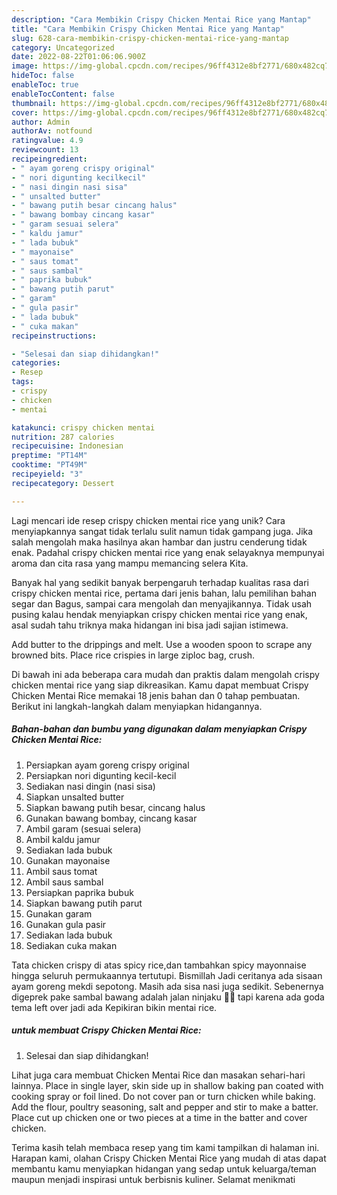 ```yaml
---
description: "Cara Membikin Crispy Chicken Mentai Rice yang Mantap"
title: "Cara Membikin Crispy Chicken Mentai Rice yang Mantap"
slug: 628-cara-membikin-crispy-chicken-mentai-rice-yang-mantap
category: Uncategorized
date: 2022-08-22T01:06:06.900Z
image: https://img-global.cpcdn.com/recipes/96ff4312e8bf2771/680x482cq70/crispy-chicken-mentai-rice-foto-resep-utama.jpg
hideToc: false
enableToc: true
enableTocContent: false
thumbnail: https://img-global.cpcdn.com/recipes/96ff4312e8bf2771/680x482cq70/crispy-chicken-mentai-rice-foto-resep-utama.jpg
cover: https://img-global.cpcdn.com/recipes/96ff4312e8bf2771/680x482cq70/crispy-chicken-mentai-rice-foto-resep-utama.jpg
author: Admin
authorAv: notfound
ratingvalue: 4.9
reviewcount: 13
recipeingredient:
- " ayam goreng crispy original"
- " nori digunting kecilkecil"
- " nasi dingin nasi sisa"
- " unsalted butter"
- " bawang putih besar cincang halus"
- " bawang bombay cincang kasar"
- " garam sesuai selera"
- " kaldu jamur"
- " lada bubuk"
- " mayonaise"
- " saus tomat"
- " saus sambal"
- " paprika bubuk"
- " bawang putih parut"
- " garam"
- " gula pasir"
- " lada bubuk"
- " cuka makan"
recipeinstructions:

- "Selesai dan siap dihidangkan!"
categories:
- Resep
tags:
- crispy
- chicken
- mentai

katakunci: crispy chicken mentai 
nutrition: 287 calories
recipecuisine: Indonesian
preptime: "PT14M"
cooktime: "PT49M"
recipeyield: "3"
recipecategory: Dessert

---
```





Lagi mencari ide resep crispy chicken mentai rice yang unik? Cara menyiapkannya sangat tidak terlalu sulit namun tidak gampang juga. Jika salah mengolah maka hasilnya akan hambar dan justru cenderung tidak enak. Padahal crispy chicken mentai rice yang enak selayaknya mempunyai aroma dan cita rasa yang mampu memancing selera Kita.





Banyak hal yang sedikit banyak berpengaruh terhadap kualitas rasa dari crispy chicken mentai rice, pertama dari jenis bahan, lalu pemilihan bahan segar dan Bagus, sampai cara mengolah dan menyajikannya. Tidak usah pusing kalau hendak menyiapkan crispy chicken mentai rice yang enak,      asal sudah tahu triknya maka hidangan ini bisa jadi sajian istimewa.














Add butter to the drippings and melt. Use a wooden spoon to scrape any browned bits. Place rice crispies in large ziploc bag, crush.






Di bawah ini ada beberapa cara mudah dan praktis dalam mengolah crispy chicken mentai rice yang siap dikreasikan. Kamu dapat membuat Crispy Chicken Mentai Rice memakai 18 jenis bahan dan 0 tahap pembuatan. Berikut ini langkah-langkah dalam menyiapkan hidangannya.

<!--inarticleads1-->

##### Bahan-bahan dan bumbu yang digunakan dalam menyiapkan Crispy Chicken Mentai Rice:

1. Persiapkan  ayam goreng crispy original
1. Persiapkan  nori digunting kecil-kecil
1. Sediakan  nasi dingin (nasi sisa)
1. Siapkan  unsalted butter
1. Siapkan  bawang putih besar, cincang halus
1. Gunakan  bawang bombay, cincang kasar
1. Ambil  garam (sesuai selera)
1. Ambil  kaldu jamur
1. Sediakan  lada bubuk
1. Gunakan  mayonaise
1. Ambil  saus tomat
1. Ambil  saus sambal
1. Persiapkan  paprika bubuk
1. Siapkan  bawang putih parut
1. Gunakan  garam
1. Gunakan  gula pasir
1. Sediakan  lada bubuk
1. Sediakan  cuka makan


Tata chicken crispy di atas spicy rice,dan tambahkan spicy mayonnaise hingga seluruh permukaannya tertutupi. Bismillah Jadi ceritanya ada sisaan ayam goreng mekdi sepotong. Masih ada sisa nasi juga sedikit. Sebenernya digeprek pake sambal bawang adalah jalan ninjaku 🤭🤭 tapi karena ada goda tema left over jadi ada Kepikiran bikin mentai rice. 

<!--inarticleads2-->

#####  untuk membuat Crispy Chicken Mentai Rice:


1. Selesai dan siap dihidangkan!

Lihat juga cara membuat Chicken Mentai Rice dan masakan sehari-hari lainnya. Place in single layer, skin side up in shallow baking pan coated with cooking spray or foil lined. Do not cover pan or turn chicken while baking. Add the flour, poultry seasoning, salt and pepper and stir to make a batter. Place cut up chicken one or two pieces at a time in the batter and cover chicken. 

Terima kasih telah membaca resep yang tim kami tampilkan di halaman ini. Harapan kami, olahan Crispy Chicken Mentai Rice yang mudah di atas dapat membantu kamu menyiapkan hidangan yang sedap untuk keluarga/teman maupun menjadi inspirasi untuk berbisnis kuliner. Selamat menikmati
